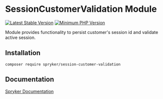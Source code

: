# SessionCustomerValidation Module
[![Latest Stable Version](https://poser.pugx.org/spryker/session-customer-validation/v/stable.svg)](https://packagist.org/packages/spryker/session-customer-validation)
[![Minimum PHP Version](https://img.shields.io/badge/php-%3E%3D%207.4-8892BF.svg)](https://php.net/)

Module provides functionality to persist customer's session id and validate active session.

## Installation

```
composer require spryker/session-customer-validation
```

## Documentation

[Spryker Documentation](https://documentation.spryker.com/module_guide/overview.htm)
